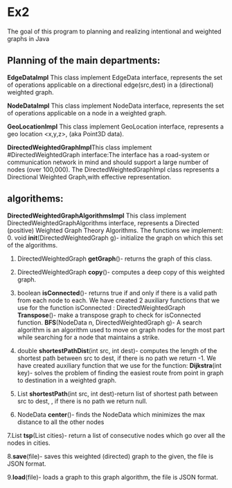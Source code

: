 # Ex2
The goal of this program to planning and realizing intentional and weighted graphs in Java

## Planning of the main departments:
**EdgeDataImpl**  This class implement EdgeData interface, represents the set of operations applicable on a directional edge(src,dest) in a (directional) weighted graph.

**NodeDataImpl**  This class implement NodeData interface, represents the set of operations applicable on a node in a weighted graph.

**GeoLocationImpl** This class implement GeoLocation interface, represents a geo location <x,y,z>, (aka Point3D data).

**DirectedWeightedGraphImpl**This class implement #DirectedWeightedGraph interface:The interface has a road-system or communication network in mind and should support a large number of nodes (over 100,000).
The DirectedWeightedGraphImpl class represents a Directional Weighted Graph,with effective representation.

## algorithems:

**DirectedWeightedGraphAlgorithmsImpl** This class implement DirectedWeightedGraphAlgorithms interface, represents a Directed (positive) Weighted Graph Theory Algorithms.
The functions we implement:
 0. void **init**(DirectedWeightedGraph g)- initialize the graph on which this set of the algorithms.
 1. DirectedWeightedGraph **getGraph**()- returns the graph of this class.
 2. DirectedWeightedGraph  **copy**()- computes a deep copy of this weighted graph.
 3. boolean  **isConnected**()- returns true if and only if there is a valid path from each node to each.
    We have created 2 auxiliary functions that we use for the function isConnected :
   DirectedWeightedGraph **Transpose**()- make a transpose graph to check for isConnected function.
   **BFS**(NodeData n, DirectedWeightedGraph g)- A search algorithm is an algorithm used to move on graph nodes for the most part while searching for a node that maintains a         strike.
   
 4. double **shortestPathDist**(int src, int dest)- computes the length of the shortest path between src to dest, if there is no path we return -1.
    We have created auxiliary function that we use for the function:
    **Dijkstra**(int key)- solves the problem of finding the easiest route from point in graph to destination in a weighted graph.

 5. List<NodeData> **shortestPath**(int src, int dest)-return list of shortest path between src to dest, , if there is no path we return null.
 6. NodeData **center**()- finds the NodeData which minimizes the max distance to all the other nodes
    
   7.List<NodeData> **tsp**(List<NodeData> cities)- return a list of consecutive nodes which go over all the nodes in cities.

   8.**save**(file)- saves this weighted (directed) graph to the given, the file is JSON format.
   
   9.**load**(file)- loads a graph to this graph algorithm, the file is JSON format.
 
